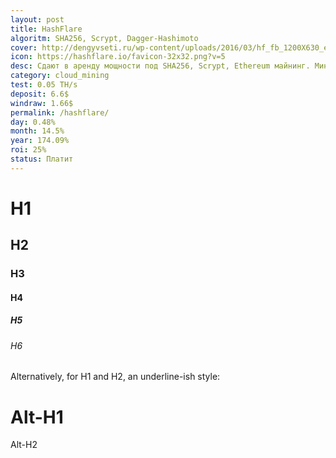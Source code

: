 ```yaml
---
layout: post
title: HashFlare
algoritm: SHA256, Scrypt, Dagger-Hashimoto
cover: http://dengyvseti.ru/wp-content/uploads/2016/03/hf_fb_1200X630_eng-1024x538.png
icon: https://hashflare.io/favicon-32x32.png?v=5
desc: Сдают в аренду мощности под SHA256, Scrypt, Ethereum майнинг. Минимальная сумма вывода 0.0004 BTC/0.0007 ETH (включая комиссию). Комиссия за вывод средств составляет 0.0003 BTC/0.0006 ETH. Функция автоматического реинвеста.
category: cloud_mining
test: 0.05 TH/s
deposit: 6.6$
windraw: 1.66$
permalink: /hashflare/
day: 0.48%
month: 14.5%
year: 174.09%
roi: 25%
status: Платит
---
```


# H1 
<!--more-->
## H2
### H3
#### H4
##### H5
###### H6

Alternatively, for H1 and H2, an underline-ish style:

Alt-H1
======

Alt-H2
